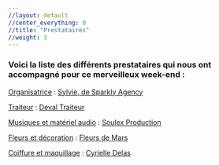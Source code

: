```yaml
---
//layout: default
//center_everything: 0
//title: "Prestataires"
//weight: 3
---
```


### Voici la liste des différents prestataires qui nous ont accompagné pour ce merveilleux week-end :

<u>Organisatrice</u> : [Sylvie, de Sparkly Agency](https://sparkly-agency.com/)

<u>Traiteur</u> : [Deval Traiteur](https://www.deval-traiteur.com/)

<u>Musiques et matériel audio</u> : [Soulex Production](https://soulexproduction.com/)

<u>Fleurs et décoration</u> : [Fleurs de Mars](https://fleursdemars.fr/)

<u>Coiffure et maquillage</u> : [Cyrielle Delas](https://www.cyrielledelas.com/)
